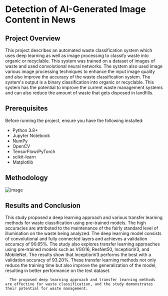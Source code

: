 # Detection of AI-Generated Image Content in News

## Project Overview

This project describes an automated waste classification system which uses deep learning as well as image processing to classify waste into organic or recyclable. This system was trained on a dataset of images of waste and used convolutional neural networks. The system also used image various image processing techniques to enhance the input image quality and also improve the accuracy of the waste classification system. The system's output is a binary classification into organic or recyclable. This system has the potential to improve the current waste management systems and can also reduce the amount of waste that gets disposed in landfills.

## Prerequisites

Before running the project, ensure you have the following installed:

- Python 3.8+
- Jupyter Notebook
- NumPy
- OpenCV
- TensorFlow/PyTorch
- scikit-learn
- Matplotlib

## Methodology

![image](https://github.com/user-attachments/assets/f8047758-5e7a-4af1-9314-061a9a7c287a)

## Results and Conclusion

This study proposed a deep learning approach and various transfer learning methods for waste classification using pre-trained models. The high accuracies are attributed to the maintenance of the fairly standard level of illumination on the waste being analyzed. The deep learning model consists of convolutional and fully connected layers and achieves a validation accuracy of 90.65%. The study also explores transfer learning approaches using pre-trained models such as VGG16, ResNet50, InceptionV3, and MobileNet. The results show that InceptionV3 performs the best with a validation accuracy of 93.20%. These transfer learning methods not only reduce the training time but also improve the generalization of the model, resulting in better performance on the test dataset. 

      The proposed deep learning approach and transfer learning methods are effective for waste classification, and the study demonstrates their potential for waste management.
